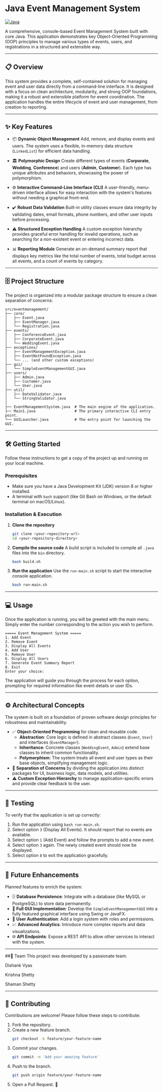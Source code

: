 #  Java Event Management System

[![Java](https://img.shields.io/badge/Java-JDK%208%2B-ED8B00?style=for-the-badge&logo=openjdk&logoColor=white)](https://www.oracle.com/java/technologies/downloads/)

A comprehensive, console-based Event Management System built with core Java. This application demonstrates key Object-Oriented Programming (OOP) principles to manage various types of events, users, and registrations in a structured and extensible way.

---

## 📋 Overview

This system provides a complete, self-contained solution for managing event and user data directly from a command-line interface. It is designed with a focus on clean architecture, modularity, and strong OOP foundations, making it a robust and extensible platform for event coordination. The application handles the entire lifecycle of event and user management, from creation to reporting.

---

## ✨ Key Features

- 📦 **Dynamic Object Management** Add, remove, and display events and users. The system uses a flexible, in-memory data structure (`LinkedList`) for efficient data handling.

- 🏛️ **Polymorphic Design** Create different types of events (**Corporate**, **Wedding**, **Conference**) and users (**Admin**, **Customer**). Each type has unique attributes and behaviors, showcasing the power of polymorphism.

- ⚙️ **Interactive Command-Line Interface (CLI)** A user-friendly, menu-driven interface allows for easy interaction with the system's features without needing a graphical front-end.

- ✔️ **Robust Data Validation** Built-in utility classes ensure data integrity by validating dates, email formats, phone numbers, and other user inputs before processing.

- ⚠️ **Structured Exception Handling** A custom exception hierarchy provides graceful error handling for invalid operations, such as searching for a non-existent event or entering incorrect data.

- 📊 **Reporting Module** Generate an on-demand summary report that displays key metrics like the total number of events, total budget across all events, and a count of events by category.

---

## 🗄️ Project Structure

The project is organized into a modular package structure to ensure a clean separation of concerns:

```
src/eventmanagement/
├── core/
│   ├── Event.java
│   ├── EventManager.java
│   └── Registration.java
├── events/
│   ├── ConferenceEvent.java
│   ├── CorporateEvent.java
│   └── WeddingEvent.java
├── exceptions/
│   ├── EventManagementException.java
│   ├── EventNotFoundException.java
│   └── ... (and other custom exceptions)
├── gui/
│   └── SimpleEventManagementGUI.java
├── users/
│   ├── Admin.java
│   ├── Customer.java
│   └── User.java
├── util/
│   ├── DateValidator.java
│   └── StringValidator.java
│
├── EventManagementSystem.java  # The main engine of the application.
├── Main1.java                  # The primary interactive CLI entry point.
└── GUILauncher.java            # The entry point for launching the GUI.
```

---

## 🛠️ Getting Started

Follow these instructions to get a copy of the project up and running on your local machine.

### Prerequisites

* Make sure you have a Java Development Kit (JDK) version 8 or higher installed.
* A terminal with `bash` support (like Git Bash on Windows, or the default terminal on macOS/Linux).

### Installation & Execution

1.  **Clone the repository**
    ```bash
    git clone <your-repository-url>
    cd <your-repository-directory>
    ```

2.  **Compile the source code**
    A build script is included to compile all `.java` files into the `bin` directory.
    ```bash
    bash build.sh
    ```

3.  **Run the application**
    Use the `run-main.sh` script to start the interactive console application.
    ```bash
    bash run-main.sh
    ```

---

## 💻 Usage

Once the application is running, you will be greeted with the main menu. Simply enter the number corresponding to the action you wish to perform.

```text
===== Event Management System =====
1. Add Event
2. Remove Event
3. Display All Events
4. Add User
5. Remove User
6. Display All Users
7. Generate Event Summary Report
8. Exit
Enter your choice: 
```
The application will guide you through the process for each option, prompting for required information like event details or user IDs.

---

## ⚙️ Architectural Concepts

The system is built on a foundation of proven software design principles for robustness and maintainability.

- ✅ **Object-Oriented Programming** for clean and reusable code.
    - **Abstraction**: Core logic is defined in abstract classes (`Event`, `User`) and interfaces (`EventManager`).
    - **Inheritance**: Concrete classes (`WeddingEvent`, `Admin`) extend base classes to inherit common functionality.
    - **Polymorphism**: The system treats all event and user types as their base objects, simplifying management logic.
- 🔗 **Separation of Concerns** by dividing the application into distinct packages for UI, business logic, data models, and utilities.
- ⚠️ **Custom Exception Hierarchy** to manage application-specific errors and provide clear feedback to the user.

---

## 🧪 Testing

To verify that the application is set up correctly:

1.  Run the application using `bash run-main.sh`.
2.  Select option `3` (Display All Events). It should report that no events are available.
3.  Select option `1` (Add Event) and follow the prompts to add a new event.
4.  Select option `3` again. The newly created event should now be displayed.
5.  Select option `8` to exit the application gracefully.

---

## 🔮 Future Enhancements

Planned features to enrich the system:

- 🗄️ **Database Persistence**: Integrate with a database (like MySQL or PostgreSQL) to store data permanently.
- 🎨 **Full GUI Implementation**: Develop the `SimpleEventManagementGUI` into a fully featured graphical interface using Swing or JavaFX.
- 🔐 **User Authentication**: Add a login system with roles and permissions.
- 📈 **Advanced Analytics**: Introduce more complex reports and data visualizations.
- 🌐 **API Endpoints**: Expose a REST API to allow other services to interact with the system.

---

##👥 Team
This project was developed by a passionate team:

Dishank Vyas

Krishna Shetty

Shaman Shetty

---

## 🤝 Contributing

Contributions are welcome! Please follow these steps to contribute:

1.  Fork the repository.
2.  Create a new feature branch.
    ```bash
    git checkout -b feature/your-feature-name
    ```
3.  Commit your changes.
    ```bash
    git commit -m 'Add your amazing feature'
    ```
4.  Push to the branch.
    ```bash
    git push origin feature/your-feature-name
    ```
5.  Open a Pull Request. 🙌
